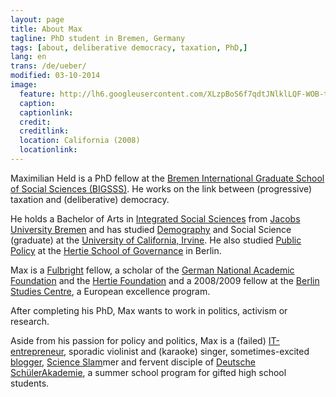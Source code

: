 ```yaml
---
layout: page
title: About Max
tagline: PhD student in Bremen, Germany
tags: [about, deliberative democracy, taxation, PhD,]
lang: en
trans: /de/ueber/
modified: 03-10-2014
image:
  feature: http://lh6.googleusercontent.com/XLzpBoS6f7qdtJNlklLQF-WOB-t-xG6gtjsHKtEc03-t=w884-h249-no
  caption: 
  captionlink: 
  credit:
  creditlink: 
  location: California (2008)
  locationlink:
---
```


Maximilian Held is a PhD fellow at the [Bremen International Graduate School of Social Sciences (BIGSSS)](http://www.bigsss-bremen.de/). 
He works on the link between (progressive) taxation and (deliberative) democracy.

He holds a Bachelor of Arts in [Integrated Social Sciences](http://www.jacobs-university.de/iss/) from [Jacobs University Bremen](http://www.jacobs-university.de/) and has studied [Demography](http://www.demography.uci.edu/ma_program.html) and Social Science (graduate) at the [University of California, Irvine](http://www.uci.edu/). 
He also studied [Public Policy](http://www.hertie-school.org/home.php?nav_id=1980) at the [Hertie School of Governance](http://www.hertie-school.org/) in Berlin.

Max is a [Fulbright](http://fulbright.state.gov/) fellow, a scholar of the [German National Academic Foundation](http://www.studienstiftung.de/start.html?&L=1) and the [Hertie Foundation](http://www.ghst.de/en/index.php) and a 2008/2009 fellow at the [Berlin Studies Centre](http://www.studienkolleg-zu-berlin.de/?q=node/421), a European excellence program.

After completing his PhD, Max wants to work in politics, activism or research. 

Aside from his passion for policy and politics, Max is a (failed) [IT-entrepreneur](http://www.collaboran.de/), sporadic violinist and (karaoke) singer, sometimes-excited [blogger](http://www.maxheld.de/), [Science Slam](http://www.scienceslam.de/)mer and fervent disciple of [Deutsche SchülerAkademie](http://www.deutsche-schuelerakademie.de/index.htm), a summer school program for gifted high school students.